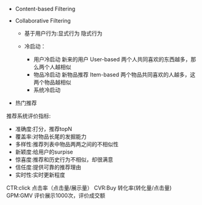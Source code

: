 
* Content-based Filtering
* Collaborative Filtering
  * 基于用户行为:显式行为 隐式行为
  
  * 冷启动：
    * 用户冷启动 新来的用户 User-based 两个人共同喜欢的东西越多，那么两个人越相似
    * 物品冷启动 新物品推荐 Item-based 两个物品共同喜欢的人越多，这两个物品越相似
    * 系统冷启动

* 热门推荐


推荐系统评价指标:
* 准确度:打分，推荐topN
* 覆盖率:对物品长尾的发掘能力
* 多样性:推荐列表中物品两两之间的不相似性
* 新颖度:给用户的surpise
* 惊喜度:推荐和历史行为不相似，却很满意
* 信任度:提供可靠的推荐理由
* 实时性:实时更新程度

CTR:click 点击率（点击量/展示量）
CVR:Buy 转化率(转化量/点击量)
GPM:GMV 评价展示1000次，评价成交额
